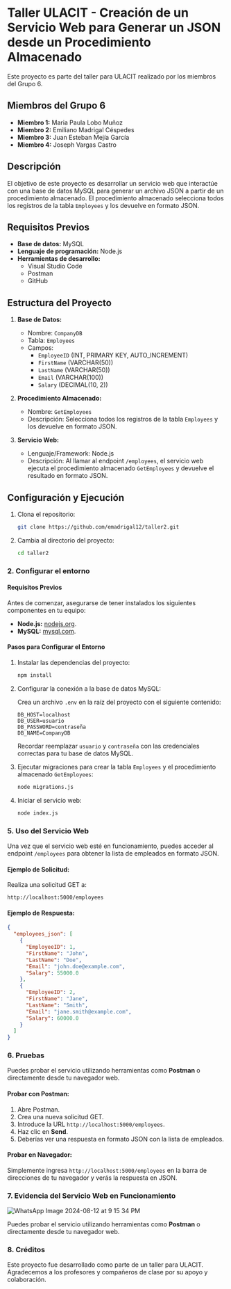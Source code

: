 # Taller ULACIT - Creación de un Servicio Web para Generar un JSON desde un Procedimiento Almacenado

Este proyecto es parte del taller para ULACIT realizado por los miembros del Grupo 6.

## Miembros del Grupo 6

- **Miembro 1:** Maria Paula Lobo Muñoz
- **Miembro 2:** Emiliano Madrigal Céspedes
- **Miembro 3:** Juan Esteban Mejía García
- **Miembro 4:** Joseph Vargas Castro

## Descripción

El objetivo de este proyecto es desarrollar un servicio web que interactúe con una base de datos MySQL para generar un archivo JSON a partir de un procedimiento almacenado. El procedimiento almacenado selecciona todos los registros de la tabla `Employees` y los devuelve en formato JSON.

## Requisitos Previos

- **Base de datos:** MySQL
- **Lenguaje de programación:** Node.js
- **Herramientas de desarrollo:**
  - Visual Studio Code
  - Postman
  - GitHub

## Estructura del Proyecto

1. **Base de Datos:**

   - Nombre: `CompanyDB`
   - Tabla: `Employees`
   - Campos:
     - `EmployeeID` (INT, PRIMARY KEY, AUTO_INCREMENT)
     - `FirstName` (VARCHAR(50))
     - `LastName` (VARCHAR(50))
     - `Email` (VARCHAR(100))
     - `Salary` (DECIMAL(10, 2))

2. **Procedimiento Almacenado:**

   - Nombre: `GetEmployees`
   - Descripción: Selecciona todos los registros de la tabla `Employees` y los devuelve en formato JSON.

3. **Servicio Web:**
   - Lenguaje/Framework: Node.js
   - Descripción: Al llamar al endpoint `/employees`, el servicio web ejecuta el procedimiento almacenado `GetEmployees` y devuelve el resultado en formato JSON.

## Configuración y Ejecución

1. Clona el repositorio:
   ```bash
   git clone https://github.com/emadrigal12/taller2.git
   ```
2. Cambia al directorio del proyecto:
   ```bash
   cd taller2
   ```

### 2. Configurar el entorno

#### Requisitos Previos

Antes de comenzar, asegurarse de tener instalados los siguientes componentes en tu equipo:

- **Node.js:** [nodejs.org](https://nodejs.org/).
- **MySQL:** [mysql.com](https://dev.mysql.com/downloads/installer/).

#### Pasos para Configurar el Entorno

1. Instalar las dependencias del proyecto:

   ```bash
   npm install
   ```

2. Configurar la conexión a la base de datos MySQL:

   Crea un archivo `.env` en la raíz del proyecto con el siguiente contenido:

   ```env
   DB_HOST=localhost
   DB_USER=usuario
   DB_PASSWORD=contraseña
   DB_NAME=CompanyDB
   ```

   Recordar reemplazar `usuario` y `contraseña` con las credenciales correctas para tu base de datos MySQL.

3. Ejecutar migraciones para crear la tabla `Employees` y el procedimiento almacenado `GetEmployees`:

   ```bash
   node migrations.js
   ```

4. Iniciar el servicio web:

   ```bash
   node index.js
   ```

### 5. Uso del Servicio Web

Una vez que el servicio web esté en funcionamiento, puedes acceder al endpoint `/employees` para obtener la lista de empleados en formato JSON.

#### Ejemplo de Solicitud:

Realiza una solicitud GET a:

```
http://localhost:5000/employees
```

#### Ejemplo de Respuesta:

```json
{
  "employees_json": [
    {
      "EmployeeID": 1,
      "FirstName": "John",
      "LastName": "Doe",
      "Email": "john.doe@example.com",
      "Salary": 55000.0
    },
    {
      "EmployeeID": 2,
      "FirstName": "Jane",
      "LastName": "Smith",
      "Email": "jane.smith@example.com",
      "Salary": 60000.0
    }
  ]
}
```

### 6. Pruebas

Puedes probar el servicio utilizando herramientas como **Postman** o directamente desde tu navegador web.

#### Probar con Postman:

1. Abre Postman.
2. Crea una nueva solicitud GET.
3. Introduce la URL `http://localhost:5000/employees`.
4. Haz clic en **Send**.
5. Deberías ver una respuesta en formato JSON con la lista de empleados.

#### Probar en Navegador:

Simplemente ingresa `http://localhost:5000/employees` en la barra de direcciones de tu navegador y verás la respuesta en JSON.

### 7. Evidencia del Servicio Web en Funcionamiento
![WhatsApp Image 2024-08-12 at 9 15 34 PM](https://github.com/user-attachments/assets/198949b5-4cc9-4dc8-868f-99813797cbb3)


Puedes probar el servicio utilizando herramientas como **Postman** o directamente desde tu navegador web.

### 8. Créditos

Este proyecto fue desarrollado como parte de un taller para ULACIT. Agradecemos a los profesores y compañeros de clase por su apoyo y colaboración.
